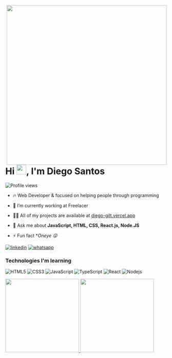
<img align="right" height="500em" margin-bottom="50px" src="https://user-images.githubusercontent.com/90665510/158039513-19da153c-dcf4-4285-b2de-243c5196501d.svg"/>
<h1 align="left">Hi <img src="https://raw.githubusercontent.com/kaueMarques/kaueMarques/master/hi.gif" width="30px">, I'm Diego Santos</h1>
<p align="left"> <img src="https://komarev.com/ghpvc/?username=maykbrito&color=yellow" alt="Profile views" /> </p>

- 🔥 Web Developer & focused on helping people through programming 

- 🔭 I’m currently working at Freelacer

- 👨‍💻 All of my projects are available at [diego-gilt.vercel.app](https://diego-gilt.vercel.app/)

- 💬 Ask me about **JavaScript, HTML, CSS, React.js, Node.JS**

- ⚡ Fun fact **Oneye 😜*

[![linkedin](https://img.shields.io/badge/LinkedIn-0077B5?style=for-the-badge&logo=linkedin&logoColor=white)](https://www.linkedin.com/in/diego-solit-527259217/)
[![whatsapp](https://img.shields.io/badge/WhatsApp-25D366?style=for-the-badge&logo=whatsapp&logoColor=white)]()

<div align="left">

 ### Technologies I'm learning


![HTML5](https://img.shields.io/badge/HTML5-E34F26?style=for-the-badge&logo=html5&logoColor=white)
![CSS3](https://img.shields.io/badge/CSS3-1572B6?style=for-the-badge&logo=css3&logoColor=white)
![JavaScript](https://img.shields.io/badge/JavaScript-F7DF1E?style=for-the-badge&logo=javascript&logoColor=black)
![TypeScript](https://img.shields.io/badge/TypeScript-007ACC?style=for-the-badge&logo=typescript&logoColor=white)
![React](https://img.shields.io/badge/React-20232A?style=for-the-badge&logo=react&logoColor=61DAFB)
![Nodejs](https://img.shields.io/badge/Node.js-43853D?style=for-the-badge&logo=node.js&logoColor=white)
  
</div>
  
<div>
  <a href="https://github.com/Diegodkid">
  <img height="230em" src="https://github-readme-stats.vercel.app/api?username=Diegodkid&show_icons=true&theme=radical"/>
  
  <img height="230em" src="https://github-readme-stats.vercel.app/api/top-langs/?username=Diegodkid&theme=radical"/>  
    
</div>










